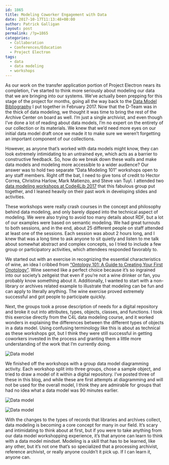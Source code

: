 ```yaml
---
id: 1865
title: Modeling Coworker Engagement with Data
date: 2017-10-17T11:13:48+00:00
author: Patrick Galligan
layout: post
permalink: /?p=1865
categories:
  - Collaboration
  - Conferences/Education
  - Project Electron
tags:
  - data
  - data modeling
  - workshops
---
```

As our work on the transfer application portion of Project Electron nears its completion, I’ve started to think more seriously about modeling our data that we are bringing into our systems. We’ve actually been prepping for this stage of the project for months, going all the way back to the [Data Model Bibliography](https://github.com/RockefellerArchiveCenter/project_electron/blob/master/docs/data_model_bibliography.md) I put together in February 2017. Now that the D-Team was in the thick of data modeling, we thought it was time to bring the rest of the Archive Center on board as well. I’m just a single archivist, and even though I’ve done a lot of reading about data models, I’m no expert on the entirety of our collection or its materials. We knew that we’d need more eyes on our initial data model draft once we made it to make sure we weren’t forgetting an important component of our collections.<!--more-->

However, as anyone that’s worked with data models might know, they can look extremely intimidating to an untrained eye, which acts as a barrier to constructive feedback. So, how do we break down these walls and make data models and modeling more accessible to a wider audience? Our answer was to hold two separate “Data Modeling 101” workshops open to any staff members. Right off the bat, I need to give tons of credit to Hector Correa, Christina Harlow, Mark Matienzo, and Steve van Tuyl. I attended two [data modeling workshops at Code4Lib 2017](https://drive.google.com/open?id=1qYSW6ahkSQaI-iYC6gIrHUwuuZYVXAI03LO0leTDHXs) that this fabulous group put together, and I leaned heavily on their past work in developing slides and activities.

These workshops were really crash courses in the concept and philosophy behind data modeling, and only barely dipped into the technical aspect of modeling. We were also trying to avoid too many details about RDF, but a lot of our examples were based on semantic modeling. We had great turnouts to both sessions, and in the end, about 25 different people on staff attended at least one of the sessions. Each session was about 2 hours long, and I knew that was a long time to ask anyone to sit quietly and listen to me talk about somewhat abstract and complex concepts, so I tried to include a few group or participatory activities, which attendees responded favorably to.

We started out with an exercise in recognizing the essential characteristics of wine, an idea I cribbed from [“Ontology 101: A Guide to Creating Your First Onotology”](https://protege.stanford.edu/publications/ontology_development/ontology101-noy-mcguinness.html). Wine seemed like a perfect choice because it’s so ingrained into our society’s zeitgeist that even if you’re not a wine drinker or fan, you probably know something about it. Additionally, I wanted to start with a non-library or archives related example to illustrate that modeling can be fun and can apply to literally anything. The wine exercise proved extremely successful and got people to participate quickly.

Next, the groups took a prose description of needs for a digital repository and broke it out into attributes, types, objects, classes, and functions. I took this exercise directly from the C4L data modeling course, and it worked wonders in explaining the differences between the different types of objects in a data model. Using confusing terminology like this is about as technical as these workshops got, but I think they were still successful in getting coworkers invested in the process and granting them a little more understanding of the work that I’m currently doing.

![Data model](http://blog.rockarch.org/wp-content/uploads/2017/10/model_3.jpg)

We finished off the workshops with a group data model diagramming activity. Each workshop split into three groups, chose a sample object, and tried to draw a model of it within a digital repository. I’ve posted three of these in this blog, and while these are first attempts at diagramming and will not be used for the overall model, I think they are admirable for groups that had no idea what a data model was 90 minutes earlier.

![Data model](http://blog.rockarch.org/wp-content/uploads/2017/10/model_1.jpg)

![Data model](http://blog.rockarch.org/wp-content/uploads/2017/10/model_2-e1508253019640.jpg)

With the changes to the types of records that libraries and archives collect, data modeling is becoming a core concept for many in our field. It’s scary and intimidating to think about at first, but if you were to take anything from our data model workshopping experience, it’s that anyone can learn to think with a data model mindset. Modeling is a skill that has to be learned, like any other, but it’s not one that’s so specialized that a processing archivist, reference archivist, or really anyone couldn’t it pick up. If I can learn it, anyone can.

